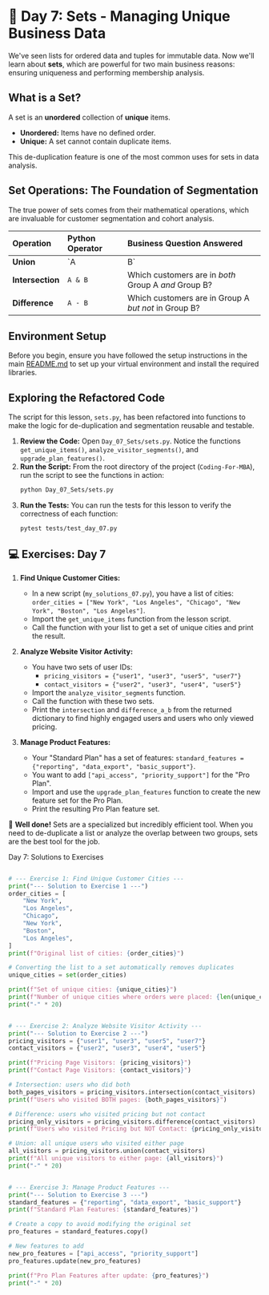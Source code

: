 # 📘 Day 7: Sets - Managing Unique Business Data

We've seen lists for ordered data and tuples for immutable data. Now we'll learn about **sets**, which are powerful for two main business reasons: ensuring uniqueness and performing membership analysis.

## What is a Set?

A set is an **unordered** collection of **unique** items.

- **Unordered:** Items have no defined order.
- **Unique:** A set cannot contain duplicate items.

This de-duplication feature is one of the most common uses for sets in data analysis.

## Set Operations: The Foundation of Segmentation

The true power of sets comes from their mathematical operations, which are invaluable for customer segmentation and cohort analysis.

| Operation | Python Operator | Business Question Answered |
| :------------- | :-------------- | :------------------------------------------------------- |
| **Union** | `A | B` | What is the total unique audience for two groups? |
| **Intersection** | `A & B` | Which customers are in *both* Group A *and* Group B? |
| **Difference** | `A - B` | Which customers are in Group A *but not* in Group B? |

## Environment Setup

Before you begin, ensure you have followed the setup instructions in the main [README.md](../../README.md) to set up your virtual environment and install the required libraries.

## Exploring the Refactored Code

The script for this lesson, `sets.py`, has been refactored into functions to make the logic for de-duplication and segmentation reusable and testable.

1. **Review the Code:** Open `Day_07_Sets/sets.py`. Notice the functions `get_unique_items()`, `analyze_visitor_segments()`, and `upgrade_plan_features()`.
1. **Run the Script:** From the root directory of the project (`Coding-For-MBA`), run the script to see the functions in action:
   ```bash
   python Day_07_Sets/sets.py
   ```
1. **Run the Tests:** You can run the tests for this lesson to verify the correctness of each function:
   ```bash
   pytest tests/test_day_07.py
   ```

## 💻 Exercises: Day 7

1. **Find Unique Customer Cities:**

   - In a new script (`my_solutions_07.py`), you have a list of cities: `order_cities = ["New York", "Los Angeles", "Chicago", "New York", "Boston", "Los Angeles"]`.
   - Import the `get_unique_items` function from the lesson script.
   - Call the function with your list to get a set of unique cities and print the result.

1. **Analyze Website Visitor Activity:**

   - You have two sets of user IDs:
     - `pricing_visitors = {"user1", "user3", "user5", "user7"}`
     - `contact_visitors = {"user2", "user3", "user4", "user5"}`
   - Import the `analyze_visitor_segments` function.
   - Call the function with these two sets.
   - Print the `intersection` and `difference_a_b` from the returned dictionary to find highly engaged users and users who only viewed pricing.

1. **Manage Product Features:**

   - Your "Standard Plan" has a set of features: `standard_features = {"reporting", "data_export", "basic_support"}`.
   - You want to add `["api_access", "priority_support"]` for the "Pro Plan".
   - Import and use the `upgrade_plan_features` function to create the new feature set for the Pro Plan.
   - Print the resulting Pro Plan feature set.

🎉 **Well done!** Sets are a specialized but incredibly efficient tool. When you need to de-duplicate a list or analyze the overlap between two groups, sets are the best tool for the job.

Day 7: Solutions to Exercises

```python

# --- Exercise 1: Find Unique Customer Cities ---
print("--- Solution to Exercise 1 ---")
order_cities = [
    "New York",
    "Los Angeles",
    "Chicago",
    "New York",
    "Boston",
    "Los Angeles",
]
print(f"Original list of cities: {order_cities}")

# Converting the list to a set automatically removes duplicates
unique_cities = set(order_cities)

print(f"Set of unique cities: {unique_cities}")
print(f"Number of unique cities where orders were placed: {len(unique_cities)}")
print("-" * 20)


# --- Exercise 2: Analyze Website Visitor Activity ---
print("--- Solution to Exercise 2 ---")
pricing_visitors = {"user1", "user3", "user5", "user7"}
contact_visitors = {"user2", "user3", "user4", "user5"}

print(f"Pricing Page Visitors: {pricing_visitors}")
print(f"Contact Page Visitors: {contact_visitors}")

# Intersection: users who did both
both_pages_visitors = pricing_visitors.intersection(contact_visitors)
print(f"Users who visited BOTH pages: {both_pages_visitors}")

# Difference: users who visited pricing but not contact
pricing_only_visitors = pricing_visitors.difference(contact_visitors)
print(f"Users who visited Pricing but NOT Contact: {pricing_only_visitors}")

# Union: all unique users who visited either page
all_visitors = pricing_visitors.union(contact_visitors)
print(f"All unique visitors to either page: {all_visitors}")
print("-" * 20)


# --- Exercise 3: Manage Product Features ---
print("--- Solution to Exercise 3 ---")
standard_features = {"reporting", "data_export", "basic_support"}
print(f"Standard Plan Features: {standard_features}")

# Create a copy to avoid modifying the original set
pro_features = standard_features.copy()

# New features to add
new_pro_features = ["api_access", "priority_support"]
pro_features.update(new_pro_features)

print(f"Pro Plan Features after update: {pro_features}")
print("-" * 20)

```
